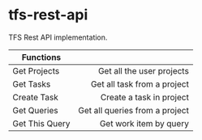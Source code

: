 # tfs-rest-api
TFS Rest API implementation.

| Functions        |                                 |
| ---------------- |--------------------------------:|
| Get Projects     | Get all the user projects       |
| Get Tasks        | Get all task from a project     |
| Create Task      | Create a task in project        |
| Get Queries      | Get all queries from a project  |
| Get This Query   | Get work item by query          |
